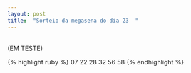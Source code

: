 ```yaml
---
layout: post
title:  "Sorteio da megasena do dia 23  "
---
```

<br />
(EM TESTE) <br />

{% highlight ruby %}
07 22 28 32 56 58 
{% endhighlight %}


